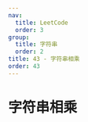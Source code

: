 ```yaml
---
nav:
  title: LeetCode
  order: 3
group:
  title: 字符串
  order: 2
title: 43 - 字符串相乘
order: 43
---
```


# 字符串相乘